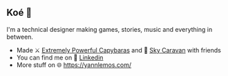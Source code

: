 ## Koé 👋
I'm a technical designer making games, stories, music and everything in between.

 - Made ⚔️ [Extremely Powerful Capybaras](https://store.steampowered.com/app/2089980/Extremely_Powerful_Capybaras/) and 🚀 [Sky Caravan](https://store.steampowered.com/app/1792270/Sky_Caravan/) with friends
 - You can find me on 💬 [Linkedin](https://www.linkedin.com/in/yannlemos/)
 - More stuff on 🌐 https://yannlemos.com/
